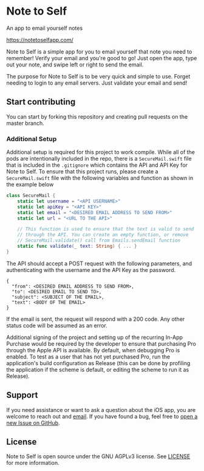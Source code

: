 # Note to Self
An app to email yourself notes

https://notetoselfapp.com/

Note to Self is a simple app for you to email yourself that note you need to remember! Verify your email and you're good to go! Just open the app, type out your note, and swipe left or right to send the email.

The purpose for Note to Self is to be very quick and simple to use. Forget needing to login to any email servers. Just validate your email and send!

## Start contributing

You can start by forking this repository and creating pull requests on the master branch.

### Additional Setup
Additional setup is required for this project to work compile. While all of the pods are intentionally included in the repo, there is a `SecureMail.swift` file that is included in the `.gitignore` which contains the API and API Key for Note to Self. To ensure that this project runs, please create a `SecureMail.swift` file with the following variables and function as shown in the example below
```swift
class SecureMail {
    static let username = "<API USERNAME>"
    static let apiKey = "<API KEY>"
    static let email = "<DESIRED EMAIL ADDRESS TO SEND FROM>"
    static let url = "<URL TO THE API>"

    // This function is used to ensure that the text is valid to send
    // through the API. You can create an empty function, or remove
    // SecureMail.validate() call from Emails.sendEmail function
    static func validate(_ text: String) { ... }
}
```
The API should accept a POST request with the following parameters, and authenticating with the username and the API Key as the password.
```
{
  "from": <DESIRED EMAIL ADDRESS TO SEND FROM>,
  "to": <DESIRED EMAIL TO SEND TO>,
  "subject": <SUBJECT OF THE EMAIL>,
  "text": <BODY OF THE EMAIL>
}
```
If the email is sent, the request will respond with a 200 code. Any other status code will be assumed as an error.

Additional signing of the project and setting up of the recurring In-App Purchase would be required by the developer to ensure that purchasing Pro through the Apple API is available. By default, when debugging Pro is enabled. To test as a user that has not yet purchased Pro, run the application's build configuration as Release (this can be done by profiling the application if the scheme is default, or editing the scheme to run it as Release).

## Support
If you need assistance or want to ask a question about the iOS app, you are welcome to reach out and [email](mailto:support@notetoselfapp.com). If you have found a bug, feel free to [open a new Issue on GitHub](https://github.com/blakedgordon/Note-to-Self-iOS/issues).

## License

Note to Self is open source under the GNU AGPLv3 license. See [LICENSE](LICENSE.txt) for more information.

